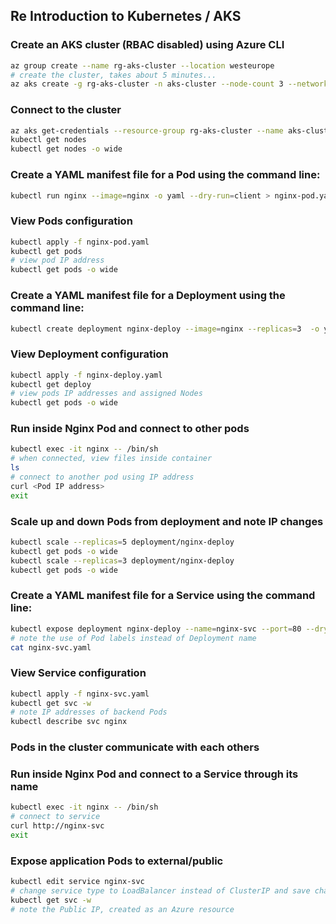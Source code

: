 ## Re Introduction to Kubernetes / AKS


### Create an AKS cluster (RBAC disabled) using Azure CLI
```bash
az group create --name rg-aks-cluster --location westeurope
# create the cluster, takes about 5 minutes...
az aks create -g rg-aks-cluster -n aks-cluster --node-count 3 --network-plugin azure
```

### Connect to the cluster
```bash
az aks get-credentials --resource-group rg-aks-cluster --name aks-cluster --overwrite-existing
kubectl get nodes
kubectl get nodes -o wide
```

### Create a YAML manifest file for a Pod using the command line:
```bash
kubectl run nginx --image=nginx -o yaml --dry-run=client > nginx-pod.yaml
```

### View Pods configuration
```bash
kubectl apply -f nginx-pod.yaml
kubectl get pods
# view pod IP address 
kubectl get pods -o wide
```

### Create a YAML manifest file for a Deployment using the command line:
```bash
kubectl create deployment nginx-deploy --image=nginx --replicas=3  -o yaml --dry-run=client > nginx-deploy.yaml
```

### View Deployment configuration
```bash
kubectl apply -f nginx-deploy.yaml
kubectl get deploy 
# view pods IP addresses and assigned Nodes
kubectl get pods -o wide
```

### Run inside Nginx Pod and connect to other pods
```bash
kubectl exec -it nginx -- /bin/sh
# when connected, view files inside container
ls
# connect to another pod using IP address
curl <Pod IP address>
exit
```

### Scale up and down Pods from deployment and note IP changes
```bash
kubectl scale --replicas=5 deployment/nginx-deploy
kubectl get pods -o wide
kubectl scale --replicas=3 deployment/nginx-deploy
kubectl get pods -o wide
```

### Create a YAML manifest file for a Service using the command line:
```bash
kubectl expose deployment nginx-deploy --name=nginx-svc --port=80 --dry-run=client -o yaml > nginx-svc.yaml
# note the use of Pod labels instead of Deployment name
cat nginx-svc.yaml
```

### View Service configuration
```bash
kubectl apply -f nginx-svc.yaml
kubectl get svc -w
# note IP addresses of backend Pods
kubectl describe svc nginx
```

### Pods in the cluster communicate with each others
### Run inside Nginx Pod and connect to a Service through its name
```bash
kubectl exec -it nginx -- /bin/sh
# connect to service
curl http://nginx-svc
exit
```

### Expose application Pods to external/public
```bash
kubectl edit service nginx-svc
# change service type to LoadBalancer instead of ClusterIP and save changes
kubectl get svc -w
# note the Public IP, created as an Azure resource
```
